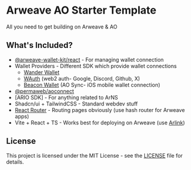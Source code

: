 # Arweave AO Starter Template

All you need to get building on Arweave & AO

## What's Included?

- [@arweave-wallet-kit/react](https://www.npmjs.com/package/@arweave-wallet-kit/react) - For managing wallet connection
- Wallet Providers - Different SDK which provide wallet connections
  - [Wander Wallet](https://wander.app)
  - [WAuth](https://github.com/subspace-dev/wauth) (web2 auth- Google, Discord, Github, X)
  - [Beacon Wallet](https://github.com/vela-ventures/ao-sync-sdk) (AO Sync- iOS mobile wallet connection)
- [@permaweb/aoconnect](https://www.npmjs.com/package/@permaweb/aoconnect)
- [ARIO SDK] - For anything related to ArNS
- Shadcn/ui + TailwindCSS - Standard webdev stuff
- [React Router](https://reactrouter.com/start/declarative/installation) - Routing pages obviously (use hash router for Arweave apps)
- Vite + React + TS - Works best for deploying on Arweave (use [Arlink](https://arlink.xyz/))

## License
This project is licensed under the MIT License - see the [LICENSE](LICENSE) file for details.
